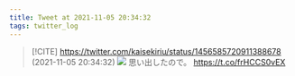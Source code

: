 ```yaml
---
title: Tweet at 2021-11-05 20:34:32
tags: twitter_log
---
```


> [!CITE] https://twitter.com/kaisekiriu/status/1456585720911388678 (2021-11-05 20:34:32)
> ![](https://twitter.com/kaisekiriu/status/1456585720911388678)
> 思い出したので。
> https://t.co/frHCCS0vEX
